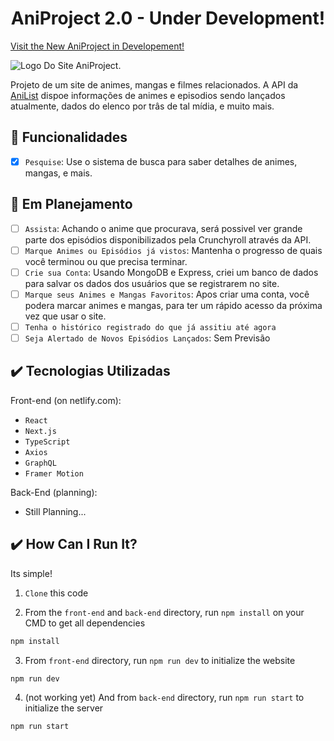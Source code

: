 <h1 align="center">AniProject 2.0 - Under Development!</h1>

<a href="https://aniproject-dev.netlify.app/" target="_blank" rel="noreferrer" align="center">Visit the New AniProject in Developement!</a>

![Logo Do Site AniProject.](https://user-images.githubusercontent.com/69987890/177884319-0678f842-f3ca-4f62-8d31-7638ca954057.png)

Projeto de um site de animes, mangas e filmes relacionados. A API da <a href='https://anilist.gitbook.io/anilist-apiv2-docs/'>AniList</a> dispoe informações de animes e episodios sendo lançados atualmente, dados do elenco por trâs de tal mídia, e muito mais.

## :hammer: Funcionalidades

- [x] `Pesquise`: Use o sistema de busca para saber detalhes de animes, mangas, e mais.

## :pushpin: Em Planejamento
 
- [ ] `Assista`: Achando o anime que procurava, será possivel ver grande parte dos episódios disponibilizados pela Crunchyroll através da API.
- [ ] `Marque Animes ou Episódios já vistos`: Mantenha o progresso de quais você terminou ou que precisa terminar.
- [ ] `Crie sua Conta`: Usando MongoDB e Express, criei um banco de dados para salvar os dados dos usuários que se registrarem no site.
- [ ] `Marque seus Animes e Mangas Favoritos`: Apos criar uma conta, você podera marcar animes e mangas, para ter um rápido acesso da próxima vez que usar o site.
- [ ] `Tenha o histórico registrado do que já assitiu até agora`
- [ ] `Seja Alertado de Novos Episódios Lançados`: Sem Previsão 

## :heavy_check_mark: Tecnologias Utilizadas

Front-end (on netlify.com):

- ``React``
- ``Next.js``
- ``TypeScript``
- ``Axios``
- ``GraphQL``
- ``Framer Motion``

Back-End (planning):

- Still Planning...


## :heavy_check_mark: How Can I Run It? 

Its simple!

1. ``Clone`` this code
   
3. From the ``front-end`` and ``back-end`` directory, run ``npm install`` on your CMD to get all dependencies
  ```javascript
  npm install
  ```

3. From ``front-end`` directory, run ``npm run dev`` to initialize the website
  ```javascript
  npm run dev
  ```

4. (not working yet) And from ``back-end`` directory, run ``npm run start`` to initialize the server
  ```javascript
  npm run start
  ```